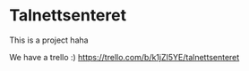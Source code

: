 # Talnettsenteret

This is a project 
haha 


We have a trello :) https://trello.com/b/k1jZI5YE/talnettsenteret
